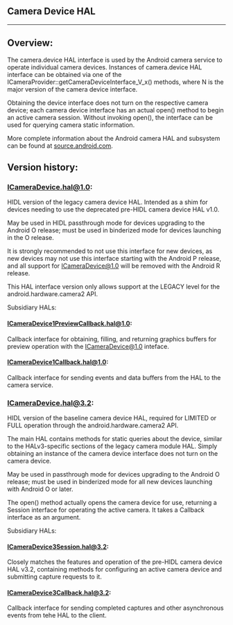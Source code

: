 ## Camera Device HAL ##
---

## Overview: ##

The camera.device HAL interface is used by the Android camera service to operate
individual camera devices. Instances of camera.device HAL interface can be obtained
via one of the ICameraProvider::getCameraDeviceInterface_V<N>_x() methods, where N
is the major version of the camera device interface.

Obtaining the device interface does not turn on the respective camera device;
each camera device interface has an actual open() method to begin an active
camera session. Without invoking open(), the interface can be used for querying
camera static information.

More complete information about the Android camera HAL and subsystem can be found at
[source.android.com](http://source.android.com/devices/camera/index.html).

## Version history: ##

### ICameraDevice.hal@1.0:

HIDL version of the legacy camera device HAL. Intended as a shim for devices
needing to use the deprecated pre-HIDL camera device HAL v1.0.

May be used in HIDL passthrough mode for devices upgrading to the Android O
release; must be used in binderized mode for devices launching in the O release.

It is strongly recommended to not use this interface for new devices, as new
devices may not use this interface starting with the Android P release, and all
support for ICameraDevice@1.0 will be removed with the Android R release.

This HAL interface version only allows support at the LEGACY level for the
android.hardware.camera2 API.

Subsidiary HALs:

#### ICameraDevice1PreviewCallback.hal@1.0:

Callback interface for obtaining, filling, and returning graphics buffers for
preview operation with the ICameraDevice@1.0 inteface.

#### ICameraDevice1Callback.hal@1.0:

Callback interface for sending events and data buffers from the HAL to the
camera service.

### ICameraDevice.hal@3.2:

HIDL version of the baseline camera device HAL, required for LIMITED or FULL
operation through the android.hardware.camera2 API.

The main HAL contains methods for static queries about the device, similar to
the HALv3-specific sections of the legacy camera module HAL. Simply obtaining an
instance of the camera device interface does not turn on the camera device.

May be used in passthrough mode for devices upgrading to the Android O release;
must be used in binderized mode for all new devices launching with Android O or
later.

The open() method actually opens the camera device for use, returning a Session
interface for operating the active camera. It takes a Callback interface as an
argument.

Subsidiary HALs:

#### ICameraDevice3Session.hal@3.2:

Closely matches the features and operation of the pre-HIDL camera device HAL
v3.2, containing methods for configuring an active camera device and submitting
capture requests to it.

#### ICameraDevice3Callback.hal@3.2:

Callback interface for sending completed captures and other asynchronous events
from tehe HAL to the client.
